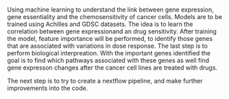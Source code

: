 # 
Using machine learning to understand the link between gene expression, gene essentiality and the chemosensitivity of cancer cells.
Models are to be trained using Achilles and GDSC datasets. The idea is to  learn the correlation between gene expressionand an drug sensitivity.
After training the model, feature importance will be performed, to identify those genes that are associated with variations in dose response.
The last step is to perform biological interpreation. With the important genes identified the goal is to find which pathways associated with these genes as well find gene expresson changes after the cancer cell lines are treated with drugs. 

The next step is to try to create a nextflow pipeline, and make further improvements into the code.
